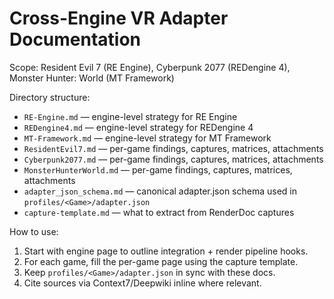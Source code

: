 # Cross-Engine VR Adapter Documentation

Scope: Resident Evil 7 (RE Engine), Cyberpunk 2077 (REDengine 4), Monster Hunter: World (MT Framework)

Directory structure:
- `RE-Engine.md` — engine-level strategy for RE Engine
- `REDengine4.md` — engine-level strategy for REDengine 4
- `MT-Framework.md` — engine-level strategy for MT Framework
- `ResidentEvil7.md` — per-game findings, captures, matrices, attachments
- `Cyberpunk2077.md` — per-game findings, captures, matrices, attachments
- `MonsterHunterWorld.md` — per-game findings, captures, matrices, attachments
- `adapter_json_schema.md` — canonical adapter.json schema used in `profiles/<Game>/adapter.json`
- `capture-template.md` — what to extract from RenderDoc captures

How to use:
1) Start with engine page to outline integration + render pipeline hooks.
2) For each game, fill the per-game page using the capture template.
3) Keep `profiles/<Game>/adapter.json` in sync with these docs.
4) Cite sources via Context7/Deepwiki inline where relevant.
